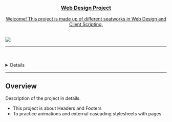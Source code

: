 <a name="readme-top">

<br/>

<br />
<div align="center">
  <a href="https://github.com/chubizy/">
<!-- TODO: Change Title to the name of the title of your Project -->
  <h3 align="center">Web Design Project</h3>
</div>
<!-- TODO: Make a short description -->
<div align="center">
  Welcome! This project is made up of different seatworks in Web Design and Client Scripting.
</div>

<br />

<!-- TODO: Change the zyx-0314 into your github username  -->
<!-- TODO: Change the WD-Template-Project into the same name of your folder -->
![](https://visit-counter.vercel.app/counter.png?page=chubizy/WD-SeatW3)

---

<br />
<br />

<!-- TODO: If you want to add more layers for your readme -->
<details>
  <summary>Table of Contents</summary>
  <ol>
    <li>
      <a href="#overview">Overview</a>
      <ol>
        <li>
          <a href="#key-components">Key Components</a>
        </li>
        <li>
          <a href="#technology">Technology</a>
        </li>
      </ol>
    </li>
    <li>
      <a href="#rule,-practices-and-principles">Rules, Practices and Principles</a>
    </li>
    <li>
      <a href="#resources">Resources</a>
    </li>
  </ol>
</details>

---

## Overview

<!-- TODO: To be changed -->
<!-- The following are just sample -->
Description of the project in details.

- This project is about Headers and Footers
- To practice animations and external cascading stylesheets with pages

